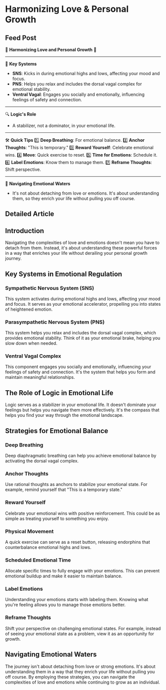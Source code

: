 # Harmonizing Love & Personal Growth

## Feed Post

🌟 **Harmonizing Love and Personal Growth** 🌟

---

🧠 **Key Systems**

- **SNS**: Kicks in during emotional highs and lows, affecting your mood and focus.
- **PNS**: Helps you relax and includes the dorsal vagal complex for emotional stability.
- **Ventral Vagal**: Engages you socially and emotionally, influencing feelings of safety and connection.

---

🔍 **Logic's Role**

- A stabilizer, not a dominator, in your emotional life.

---

🛠 **Quick Tips**
1️⃣ **Deep Breathing**: For emotional balance.
2️⃣ **Anchor Thoughts**: "This is temporary."
3️⃣ **Reward Yourself**: Celebrate emotional wins.
4️⃣ **Move**: Quick exercise to reset.
5️⃣ **Time for Emotions**: Schedule it.
6️⃣ **Label Emotions**: Know them to manage them.
7️⃣ **Reframe Thoughts**: Shift perspective.

---

🌈 **Navigating Emotional Waters**

- It's not about detaching from love or emotions. It's about understanding them, so they enrich your life without pulling you off course.

## Detailed Article

## **Introduction**

Navigating the complexities of love and emotions doesn't mean you have to detach from them. Instead, it's about understanding these powerful forces in a way that enriches your life without derailing your personal growth journey.

## **Key Systems in Emotional Regulation**

### **Sympathetic Nervous System (SNS)**

This system activates during emotional highs and lows, affecting your mood and focus. It serves as your emotional accelerator, propelling you into states of heightened emotion.

### **Parasympathetic Nervous System (PNS)**

This system helps you relax and includes the dorsal vagal complex, which provides emotional stability. Think of it as your emotional brake, helping you slow down when needed.

### **Ventral Vagal Complex**

This component engages you socially and emotionally, influencing your feelings of safety and connection. It's the system that helps you form and maintain meaningful relationships.

## **The Role of Logic in Emotional Life**

Logic serves as a stabilizer in your emotional life. It doesn't dominate your feelings but helps you navigate them more effectively. It's the compass that helps you find your way through the emotional landscape.

## **Strategies for Emotional Balance**

### **Deep Breathing**

Deep diaphragmatic breathing can help you achieve emotional balance by activating the dorsal vagal complex.

### **Anchor Thoughts**

Use rational thoughts as anchors to stabilize your emotional state. For example, remind yourself that "This is a temporary state."

### **Reward Yourself**

Celebrate your emotional wins with positive reinforcement. This could be as simple as treating yourself to something you enjoy.

### **Physical Movement**

A quick exercise can serve as a reset button, releasing endorphins that counterbalance emotional highs and lows.

### **Scheduled Emotional Time**

Allocate specific times to fully engage with your emotions. This can prevent emotional buildup and make it easier to maintain balance.

### **Label Emotions**

Understanding your emotions starts with labeling them. Knowing what you're feeling allows you to manage those emotions better.

### **Reframe Thoughts**

Shift your perspective on challenging emotional states. For example, instead of seeing your emotional state as a problem, view it as an opportunity for growth.

## **Navigating Emotional Waters**

The journey isn't about detaching from love or strong emotions. It's about understanding them in a way that they enrich your life without pulling you off course. By employing these strategies, you can navigate the complexities of love and emotions while continuing to grow as an individual.